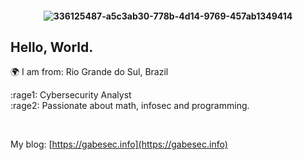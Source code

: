 <h4 align="center">
 

![336125487-a5c3ab30-778b-4d14-9769-457ab1349414](https://github.com/GabrielPrzybysz/GabrielPrzybysz/assets/45472156/622a9319-4f41-4ac0-8cee-2141be5db37c)




## Hello, World. 

 🌍 I am from: Rio Grande do Sul, Brazil
 
:rage1: Cybersecurity Analyst <br> :rage2: Passionate about math, infosec and programming. 
 
 <br>
 
 My blog: [https://gabesec.info](https://gabesec.info)
